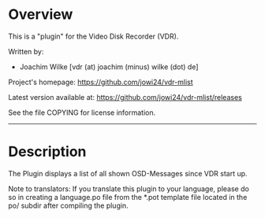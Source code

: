 # Overview

This is a "plugin" for the Video Disk Recorder (VDR).

Written by:
* Joachim Wilke [vdr (at) joachim (minus) wilke (dot) de]

Project's homepage:          https://github.com/jowi24/vdr-mlist

Latest version available at: https://github.com/jowi24/vdr-mlist/releases

See the file COPYING for license information.

---

# Description

The Plugin displays a list of all shown OSD-Messages since VDR start up.

Note to translators:
If you translate this plugin to your language, please do so in creating 
a language.po file from the *.pot template file located in the po/ subdir 
after compiling the plugin. 